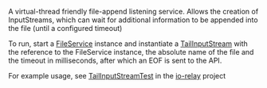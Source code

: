 A virtual-thread friendly file-append listening service. Allows the creation of InputStreams, which can wait for additional information to be appended into the file (until a configured timeout)

To run, start a [FileService](https://github.com/omniledger/file_relay/blob/main/core/src/main/java/io/omniledger/filerelay/FileService.java) instance and instantiate a [TailInputStream](https://github.com/omniledger/file_relay/blob/main/io-relay/src/main/java/io/omniledger/filerelay/io/TailInputStream.java) with the reference to the FileService instance, the absolute name of the file and the timeout in milliseconds, after which an EOF is sent to the API.

For example usage, see [TailInputStreamTest](https://github.com/omniledger/file_relay/blob/main/io-relay/src/test/java/io/omniledger/filerelay/io/TailInputStreamTest.java) in the [io-relay](https://github.com/omniledger/file_relay/tree/main/io-relay) project
